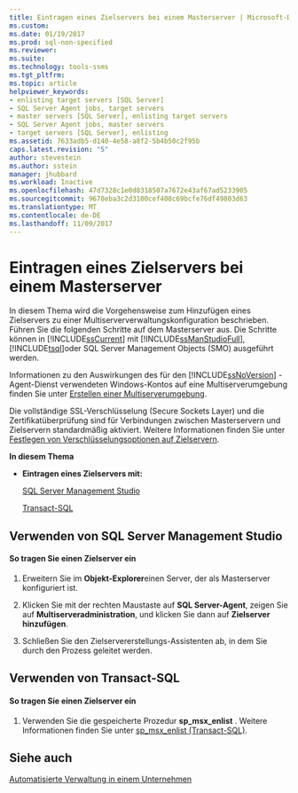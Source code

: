 ```yaml
---
title: Eintragen eines Zielservers bei einem Masterserver | Microsoft-Dokumentation
ms.custom: 
ms.date: 01/19/2017
ms.prod: sql-non-specified
ms.reviewer: 
ms.suite: 
ms.technology: tools-ssms
ms.tgt_pltfrm: 
ms.topic: article
helpviewer_keywords:
- enlisting target servers [SQL Server]
- SQL Server Agent jobs, target servers
- master servers [SQL Server], enlisting target servers
- SQL Server Agent jobs, master servers
- target servers [SQL Server], enlisting
ms.assetid: 7633adb5-d140-4e58-a8f2-5b4b50c2f95b
caps.latest.revision: "5"
author: stevestein
ms.author: sstein
manager: jhubbard
ms.workload: Inactive
ms.openlocfilehash: 47d7328c1e0d8318507a7672e43af67ad5233905
ms.sourcegitcommit: 9678eba3c2d3100cef408c69bcfe76df49803d63
ms.translationtype: MT
ms.contentlocale: de-DE
ms.lasthandoff: 11/09/2017
---
```

# <a name="enlist-a-target-server-to-a-master-server"></a>Eintragen eines Zielservers bei einem Masterserver
In diesem Thema wird die Vorgehensweise zum Hinzufügen eines Zielservers zu einer Multiserververwaltungskonfiguration beschrieben. Führen Sie die folgenden Schritte auf dem Masterserver aus. Die Schritte können in [!INCLUDE[ssCurrent](../../includes/sscurrent_md.md)] mit [!INCLUDE[ssManStudioFull](../../includes/ssmanstudiofull_md.md)], [!INCLUDE[tsql](../../includes/tsql_md.md)]oder SQL Server Management Objects (SMO) ausgeführt werden.  
  
Informationen zu den Auswirkungen des für den [!INCLUDE[ssNoVersion](../../includes/ssnoversion_md.md)] -Agent-Dienst verwendeten Windows-Kontos auf eine Multiserverumgebung finden Sie unter [Erstellen einer Multiserverumgebung](../../ssms/agent/create-a-multiserver-environment.md).  
  
Die vollständige SSL-Verschlüsselung (Secure Sockets Layer) und die Zertifikatüberprüfung sind für Verbindungen zwischen Masterservern und Zielservern standardmäßig aktiviert. Weitere Informationen finden Sie unter [Festlegen von Verschlüsselungsoptionen auf Zielservern](../../ssms/agent/set-encryption-options-on-target-servers.md).  
  
**In diesem Thema**  
  
-   **Eintragen eines Zielservers mit:**  
  
    [SQL Server Management Studio](#SSMSProcedure)  
  
    [Transact-SQL](#TsqlProcedure)  
  
## <a name="SSMSProcedure"></a>Verwenden von SQL Server Management Studio  
  
#### <a name="to-enlist-a-target-server"></a>So tragen Sie einen Zielserver ein  
  
1.  Erweitern Sie im **Objekt-Explorer**einen Server, der als Masterserver konfiguriert ist.  
  
2.  Klicken Sie mit der rechten Maustaste auf **SQL Server-Agent**, zeigen Sie auf **Multiserveradministration**, und klicken Sie dann auf **Zielserver hinzufügen**.  
  
3.  Schließen Sie den Zielservererstellungs-Assistenten ab, in dem Sie durch den Prozess geleitet werden.  
  
## <a name="TsqlProcedure"></a>Verwenden von Transact-SQL  
  
#### <a name="to-enlist-a-target-server"></a>So tragen Sie einen Zielserver ein  
  
1.  Verwenden Sie die gespeicherte Prozedur **sp_msx_enlist** .  Weitere Informationen finden Sie unter [sp_msx_enlist (Transact-SQL)](http://msdn.microsoft.com/en-us/ceb3b2bc-0cc4-48d8-9bdc-6a809556e35f).  
  
## <a name="see-also"></a>Siehe auch  
[Automatisierte Verwaltung in einem Unternehmen](../../ssms/agent/automated-administration-across-an-enterprise.md)  
  
